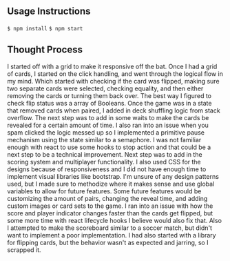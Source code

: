 ## Usage Instructions

```$ npm install```
```$ npm start```

## Thought Process
I started off with a grid to make it responsive off the bat. Once I had a grid of cards, I started on the click handling, and went through the logical flow in my mind. Which started with  checking if the card was flipped, making sure two separate cards were selected, checking equality, and then either removing the cards or turning them back over. The best way I figured to check flip status was a array of Booleans. Once the game was in a state that removed cards when paired, I added in deck shuffling logic from stack overflow. The next step was to add in some waits to make the cards be revealed for a certain amount of time. I also ran into an issue when you spam clicked the logic messed up so I implemented a primitive pause mechanism using the state similar to a semaphore. I was not familiar enough with react to use some hooks to stop action and that could be a next step to be a technical improvement. Next step was to add in the scoring system and multiplayer functionality. I also used CSS for the designs because of responsiveness and I did not have enough time to implement visual libraries like bootstrap. I'm unsure of any design patterns used, but I made sure to methodize where it makes sense and use global variables to allow for future features. Some future features would be customizing the amount of pairs, changing the reveal time, and adding custom images or card sets to the game. I ran into an issue with how the score and player indicator changes faster than the cards get flipped, but some more time with react lifecycle hooks I believe would also fix that. Also I attempted to make the scoreboard similar to a soccer match, but didn't want to implement a poor implementation. I had also started with a library for flipping cards, but the behavior wasn't as expected and jarring, so I scrapped it. 